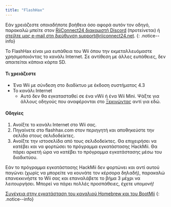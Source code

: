```yaml
---
title: "FlashHax"
---
```


Εάν χρειάζεστε οποιαδήποτε βοήθεια όσο αφορά αυτόν τον οδηγό, παρακαλώ μπείτε στον [RiiConnect24 διακομιστή Discord](https://discord.gg/b4Y7jfD) (προτείνεται) ή [στείλτε μας e-mail στη διεύθυνση support@riiconnect24.net](mailto:support@riiconnect24.net).
{: .notice--info}

Το FlashHax είναι μια ευπάθεια του Wii όπου την εκμεταλλευόμαστε χρησιμοποιόντας το κανάλι Internet. Σε αντίθεση με άλλες ευπάθειες, δεν απαιτείται κάποια κάρτα SD.

#### Τι χρειάζεστε

- Ένα Wii με σύνδεση στο διαδίκτυο με έκδοση συστήματος 4.3
- Το κανάλι Internet
   - Αυτό δεν θα εγκατασταθεί σε ένα vWii ή ένα Wii Mini. Ψάξτε για άλλους οδηγούς που αναφέρονται στο [Ξεκινώντας](/get-started) αντί για εδώ.

#### Οδηγίες

1. Ανοίξτε το κανάλι Internet στο Wii σας.
2. Πηγαίνετε στο flashhax.com στον περιηγητή και αποθηκεύστε την σελίδα στους σελιδοδείκτες.
3. Ανοίξτε την ιστοσελίδα από τους σελιδοδείκτες. Θα επιχειρήσει να κατέβει και να φορτώσει το πρόγραμμα εγκατάστασης HackMii. Θα πάρει αρκετή ώρα να κατέβει το πρόγραμμα εγκατάστασης μέσω του διαδικτύου.

Εάν το πρόγραμμα εγκατάστασης HackMii δεν φορτώνει και αντί αυτού παγώνει (χωρίς να μπορείτε να κουνάτε τον κέρσορα δηλαδή), παρακαλώ επανεκκινήστε το Wii σας και επαναλάβετε το βήμα 3 μέχρι να λειτουργήσει. Μπορεί να πάρει πολλές προσπάθειες, έχετε υπομονή!

[Συνέχεια στην εγκατάσταση του καναλιού Homebrew και του BootMii](hbc)
{: .notice--info}

